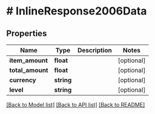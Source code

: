 # # InlineResponse2006Data

## Properties

Name | Type | Description | Notes
------------ | ------------- | ------------- | -------------
**item_amount** | **float** |  | [optional] 
**total_amount** | **float** |  | [optional] 
**currency** | **string** |  | [optional] 
**level** | **string** |  | [optional] 

[[Back to Model list]](../../README.md#documentation-for-models) [[Back to API list]](../../README.md#documentation-for-api-endpoints) [[Back to README]](../../README.md)


